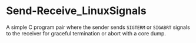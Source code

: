 # Send-Receive_LinuxSignals
A simple C program pair where the sender sends `SIGTERM` or `SIGABRT` signals to the receiver for graceful termination or abort with a core dump.
